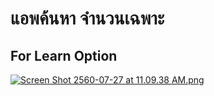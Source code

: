 # แอพค้นหา จำนวนเฉพาะ
## For Learn Option

[![Screen Shot 2560-07-27 at 11.09.38 AM.png](https://s18.postimg.org/zc2ntx3qh/Screen_Shot_2560-07-27_at_11.09.38_AM.png)](https://postimg.org/image/nmyo5ycrp/)
